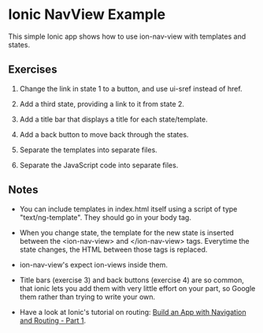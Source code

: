 # Ionic NavView Example
This simple Ionic app shows how to use ion-nav-view with templates and states.


## Exercises
1. Change the link in state 1 to a button, and use ui-sref instead of href.

2. Add a third state, providing a link to it from state 2.

3. Add a title bar that displays a title for each state/template.

4. Add a back button to move back through the states.

5. Separate the templates into separate files.

6. Separate the JavaScript code into separate files.

## Notes

- You can include templates in index.html itself using a script of type "text/ng-template". They should go in your body tag.

- When you change state, the template for the new state is inserted between the &lt;ion-nav-view&gt; and &lt;/ion-nav-view&gt; tags. Everytime the state changes, the HTML between those tags is replaced.

- ion-nav-view's expect ion-views inside them.

- Title bars (exercise 3) and back buttons (exercise 4) are so common, that ionic lets you add them with very little effort on your part, so Google them rather than trying to write your own.

- Have a look at Ionic's tutorial on routing: [Build an App with Navigation and Routing - Part 1](http://learn.ionicframework.com/formulas/navigation-and-routing-part-1/).
